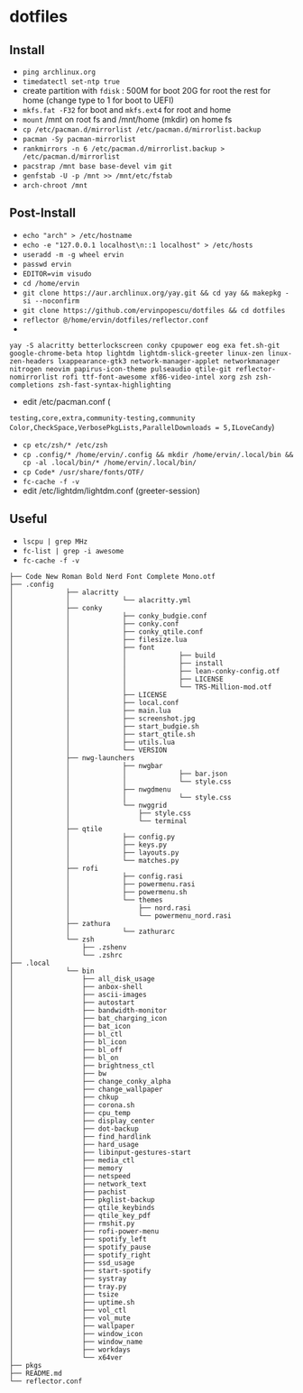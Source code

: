 # dotfiles

## Install

* `ping archlinux.org`
* `timedatectl set-ntp true`
* create partition with `fdisk` : 500M for boot 20G for root the rest for home (change type to 1 for boot to UEFI)
* `mkfs.fat -F32` for boot and `mkfs.ext4` for root and home
* `mount` /mnt on root fs and /mnt/home (mkdir) on home fs
* `cp /etc/pacman.d/mirrorlist /etc/pacman.d/mirrorlist.backup`
* `pacman -Sy pacman-mirrorlist`
* `rankmirrors -n 6 /etc/pacman.d/mirrorlist.backup > /etc/pacman.d/mirrorlist`
* `pacstrap /mnt base base-devel vim git`
* `genfstab -U -p /mnt >> /mnt/etc/fstab`
* `arch-chroot /mnt`

## Post-Install

* `echo "arch" > /etc/hostname`
* `echo -e "127.0.0.1 localhost\n::1 localhost" > /etc/hosts`
* `useradd -m -g wheel ervin` 
* `passwd ervin` 
* `EDITOR=vim visudo`
* `cd /home/ervin`
* `git clone https://aur.archlinux.org/yay.git && cd yay && makepkg -si --noconfirm`
* `git clone https://github.com/ervinpopescu/dotfiles && cd dotfiles`
* `reflector @/home/ervin/dotfiles/reflector.conf` 
* 
```
yay -S alacritty betterlockscreen conky cpupower eog exa fet.sh-git google-chrome-beta htop lightdm lightdm-slick-greeter linux-zen linux-zen-headers lxappearance-gtk3 network-manager-applet networkmanager nitrogen neovim papirus-icon-theme pulseaudio qtile-git reflector-nomirrorlist rofi ttf-font-awesome xf86-video-intel xorg zsh zsh-completions zsh-fast-syntax-highlighting
``` 
* edit /etc/pacman.conf (

`testing,core,extra,community-testing,community`
`Color,CheckSpace,VerbosePkgLists,ParallelDownloads = 5,ILoveCandy`)
* `cp etc/zsh/* /etc/zsh`
* `cp .config/* /home/ervin/.config && mkdir /home/ervin/.local/bin && cp -al .local/bin/* /home/ervin/.local/bin/`
* `cp Code* /usr/share/fonts/OTF/`
* `fc-cache -f -v` 
* edit /etc/lightdm/lightdm.conf (greeter-session)
 
## Useful

* `lscpu | grep MHz`
* `fc-list | grep -i awesome`
* `fc-cache -f -v`

```
├── Code New Roman Bold Nerd Font Complete Mono.otf
├── .config
│             ├── alacritty
│             │             └── alacritty.yml
│             ├── conky
│             │             ├── conky_budgie.conf
│             │             ├── conky.conf
│             │             ├── conky_qtile.conf
│             │             ├── filesize.lua
│             │             ├── font
│             │             │             ├── build
│             │             │             ├── install
│             │             │             ├── lean-conky-config.otf
│             │             │             ├── LICENSE
│             │             │             └── TRS-Million-mod.otf
│             │             ├── LICENSE
│             │             ├── local.conf
│             │             ├── main.lua
│             │             ├── screenshot.jpg
│             │             ├── start_budgie.sh
│             │             ├── start_qtile.sh
│             │             ├── utils.lua
│             │             └── VERSION
│             ├── nwg-launchers
│             │             ├── nwgbar
│             │             │             ├── bar.json
│             │             │             └── style.css
│             │             ├── nwgdmenu
│             │             │             └── style.css
│             │             └── nwggrid
│             │                 ├── style.css
│             │                 └── terminal
│             ├── qtile
│             │             ├── config.py
│             │             ├── keys.py
│             │             ├── layouts.py
│             │             └── matches.py
│             ├── rofi
│             │             ├── config.rasi
│             │             ├── powermenu.rasi
│             │             ├── powermenu.sh
│             │             └── themes
│             │                 ├── nord.rasi
│             │                 └── powermenu_nord.rasi
│             ├── zathura
│             │             └── zathurarc
│             └── zsh
│                 ├── .zshenv
│                 └── .zshrc
├── .local
│             └── bin
│                 ├── all_disk_usage
│                 ├── anbox-shell
│                 ├── ascii-images
│                 ├── autostart
│                 ├── bandwidth-monitor
│                 ├── bat_charging_icon
│                 ├── bat_icon
│                 ├── bl_ctl
│                 ├── bl_icon
│                 ├── bl_off
│                 ├── bl_on
│                 ├── brightness_ctl
│                 ├── bw
│                 ├── change_conky_alpha
│                 ├── change_wallpaper
│                 ├── chkup
│                 ├── corona.sh
│                 ├── cpu_temp
│                 ├── display_center
│                 ├── dot-backup
│                 ├── find_hardlink
│                 ├── hard_usage
│                 ├── libinput-gestures-start
│                 ├── media_ctl
│                 ├── memory
│                 ├── netspeed
│                 ├── network_text
│                 ├── pachist
│                 ├── pkglist-backup
│                 ├── qtile_keybinds
│                 ├── qtile_key_pdf
│                 ├── rmshit.py
│                 ├── rofi-power-menu
│                 ├── spotify_left
│                 ├── spotify_pause
│                 ├── spotify_right
│                 ├── ssd_usage
│                 ├── start-spotify
│                 ├── systray
│                 ├── tray.py
│                 ├── tsize
│                 ├── uptime.sh
│                 ├── vol_ctl
│                 ├── vol_mute
│                 ├── wallpaper
│                 ├── window_icon
│                 ├── window_name
│                 ├── workdays
│                 └── x64ver
├── pkgs
├── README.md
└── reflector.conf
```
